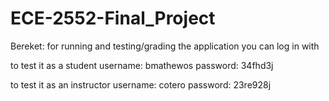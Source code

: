 ECE-2552-Final_Project
======================
Bereket: for running and testing/grading the application you can log in with

to test it as a student
username: bmathewos
password: 34fhd3j

to test it as an instructor
username: cotero
password: 23re928j
